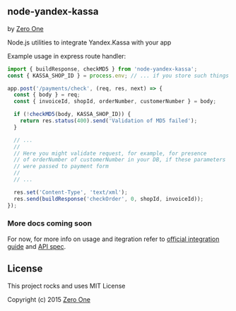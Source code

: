 ## node-yandex-kassa
by [Zero One](http://www.zeroone.st)

Node.js utilities to integrate Yandex.Kassa with your app

Example usage in express route handler:

```javascript
import { buildResponse, checkMD5 } from 'node-yandex-kassa';
const { KASSA_SHOP_ID } = process.env; // ... if you store such things there

app.post('/payments/check', (req, res, next) => {
  const { body } = req;
  const { invoiceId, shopId, orderNumber, customerNumber } = body;

  if (!checkMD5(body, KASSA_SHOP_ID)) {
  	return res.status(400).send('Validation of MD5 failed');
  }

  // ...
  //
  // Here you might validate request, for example, for presence
  // of orderNumber of customerNumber in your DB, if these parameters
  // were passed to payment form
  //
  // ...

  res.set('Content-Type', 'text/xml');
  res.send(buildResponse('checkOrder', 0, shopId, invoiceId));
});

```

### More docs coming soon

For now, for more info on usage and itegration refer to [official integration guide](https://money.yandex.ru/doc.xml?id=527069) and [API spec](https://money.yandex.ru/doc.xml?id=527069).

## License

This project rocks and uses MIT License

Copyright (c) 2015 [Zero One](http://www.zeroone.st)
